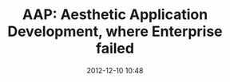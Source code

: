 ---
layout: post
title: "AAP: Aesthetic Application Development, where Enterprise failed"
date: 2012-12-10 10:48
comments: true
categories: [design pattern, methodology, enterprise, tdd, development]
published: false
---